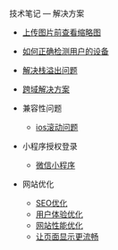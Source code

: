 <div class="sidebar-title">技术笔记 — 解决方案</div>
<template id="root-breadcrumb">解决方案</template>

- [上传图片前查看缩略图](document/技术笔记/解决方案/上传图片前查看缩略图.md)
- [如何正确检测用户的设备](document/技术笔记/解决方案/如何正确检测用户的设备.md)
- [解决栈溢出问题](document/技术笔记/解决方案/解决栈溢出问题.md)
- [跨域解决方案](document/技术笔记/解决方案/跨域解决方案.md)

- 兼容性问题

  - [ios滚动问题](document/技术笔记/解决方案/兼容性问题/ios滚动问题.md)

- 小程序授权登录

  - [微信小程序](document/技术笔记/解决方案/小程序授权登录/微信小程序.md)

- 网站优化

  - [SEO优化](document/技术笔记/解决方案/网站优化/SEO优化.md)
  - [用户体验优化](document/技术笔记/解决方案/网站优化/用户体验优化.md)
  - [网站性能优化](document/技术笔记/解决方案/网站优化/网站性能优化.md)
  - [让页面显示更流畅](document/技术笔记/解决方案/网站优化/让页面显示更流畅.md)

